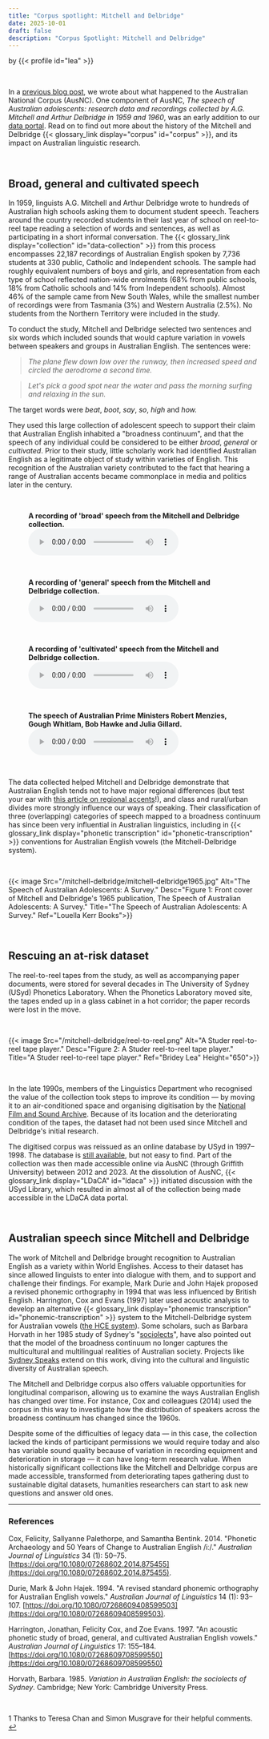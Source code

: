 ```yaml
---
title: "Corpus spotlight: Mitchell and Delbridge"
date: 2025-10-01
draft: false
description: "Corpus Spotlight: Mitchell and Delbridge"
---
```


by {{< profile id="lea" >}}

<br>

In a [previous blog post](https://www.ldaca.edu.au/news/posts/ausnc/), we wrote about what happened to the Australian National Corpus (AusNC). One component of AusNC, *The speech of Australian adolescents: research data and recordings collected by A.G. Mitchell and Arthur Delbridge in 1959 and 1960*, was an early addition to our [data portal](https://data.ldaca.edu.au/search). Read on to find out more about the history of the Mitchell and Delbridge {{< glossary_link display="corpus" id="corpus" >}}, and its impact on Australian linguistic research.

<br>

## Broad, general and cultivated speech

In 1959, linguists A.G. Mitchell and Arthur Delbridge wrote to hundreds of Australian high schools asking them to document student speech. Teachers around the country recorded students in their last year of school on reel-to-reel tape reading a selection of words and sentences, as well as participating in a short informal conversation. The {{< glossary_link display="collection" id="data-collection" >}} from this process encompasses 22,187 recordings of Australian English spoken by 7,736 students at 330 public, Catholic and Independent schools. The sample had roughly equivalent numbers of boys and girls, and representation from each type of school reflected nation-wide enrolments (68% from public schools, 18% from Catholic schools and 14% from Independent schools). Almost 46% of the sample came from New South Wales, while the smallest number of recordings were from Tasmania (3%) and Western Australia (2.5%). No students from the Northern Territory were included in the study.

To conduct the study, Mitchell and Delbridge selected two sentences and six words which included sounds that would capture variation in vowels between speakers and groups in Australian English. The sentences were:

> *The plane flew down low over the runway, then increased speed and circled the aerodrome a second time.*

> *Let's pick a good spot near the water and pass the morning surfing and relaxing in the sun.*

The target words were *beat*, *boot*, *say*, *so*, *high* and *how.*

They used this large collection of adolescent speech to support their claim that Australian English inhabited a "broadness continuum", and that the speech of any individual could be considered to be either *broad*, *general* or *cultivated*. Prior to their study, little scholarly work had identified Australian English as a legitimate object of study within varieties of English. This recognition of the Australian variety contributed to the fact that hearing a range of Australian accents became commonplace in media and politics later in the century.

<br>

<figure>
  <figcaption> <b>A recording of 'broad' speech from the Mitchell and Delbridge collection.</b> </figcaption>
  <audio controls src="/mitchell-delbridge/Broad.mp3"></audio>
</figure>

<br>

<figure>
  <figcaption> <b>A recording of 'general' speech from the Mitchell and Delbridge collection.</b> </figcaption>
  <audio controls src="/mitchell-delbridge/General.mp3"></audio>
</figure>

<br>

<figure>
  <figcaption> <b>A recording of 'cultivated' speech from the Mitchell and Delbridge collection.</b> </figcaption>
  <audio controls src="/mitchell-delbridge/Cultivated.mp3"></audio>
</figure>

<br>

<figure>
  <figcaption> <b>The speech of Australian Prime Ministers Robert Menzies, Gough Whitlam, Bob Hawke and Julia Gillard.</b> </figcaption>
  <audio controls src="/mitchell-delbridge/Slide5_PMs.wav"></audio>
</figure>

<br>

The data collected helped Mitchell and Delbridge demonstrate that Australian English tends not to have major regional differences (but test your ear with [this article on regional accents](https://theconversation.com/quiz-can-you-pick-a-victorian-from-a-queenslander-how-our-accents-change-from-state-to-state-250908)!), and class and rural/urban divides more strongly influence our ways of speaking. Their classification of three (overlapping) categories of speech mapped to a broadness continuum has since been very influential in Australian linguistics, including in {{< glossary_link display="phonetic transcription" id="phonetic-transcription" >}} conventions for Australian English vowels (the Mitchell-Delbridge system).

<br>

{{< image Src="/mitchell-delbridge/mitchell-delbridge1965.jpg" Alt="The Speech of Australian Adolescents: A Survey." Desc="Figure 1: Front cover of Mitchell and Delbridge's 1965 publication, The Speech of Australian Adolescents: A Survey." Title="The Speech of Australian Adolescents: A Survey." Ref="Louella Kerr Books">}}

<br>

## Rescuing an at-risk dataset

The reel-to-reel tapes from the study, as well as accompanying paper documents, were stored for several decades in The University of Sydney (USyd) Phonetics Laboratory. When the Phonetics Laboratory moved site, the tapes ended up in a glass cabinet in a hot corridor; the paper records were lost in the move.

<br>

{{< image Src="/mitchell-delbridge/reel-to-reel.png" Alt="A Studer reel-to-reel tape player." Desc="Figure 2: A Studer reel-to-reel tape player." Title="A Studer reel-to-reel tape player." Ref="Bridey Lea" Height="650">}}

<br>

In the late 1990s, members of the Linguistics Department who recognised the value of the collection took steps to improve its condition — by moving it to an air-conditioned space and organising digitisation by the [National Film and Sound Archive](https://www.nfsa.gov.au/). Because of its location and the deteriorating condition of the tapes, the dataset had not been used since Mitchell and Delbridge's initial research.

The digitised corpus was reissued as an online database by USyd in 1997–1998. The database is [still available](https://ses.library.usyd.edu.au/handle/2123/31585), but not easy to find. Part of the collection was then made accessible online via AusNC (through Griffith University) between 2012 and 2023. At the dissolution of AusNC, {{< glossary_link display="LDaCA" id="ldaca" >}} initiated discussion with the USyd Library, which resulted in almost all of the collection being made accessible in the LDaCA data portal.

<br>

## Australian speech since Mitchell and Delbridge

The work of Mitchell and Delbridge brought recognition to Australian English as a variety within World Englishes. Access to their dataset has since allowed linguists to enter into dialogue with them, and to support and challenge their findings. For example, Mark Durie and John Hajek proposed a revised phonemic orthography in 1994 that was less influenced by British English. Harrington, Cox and Evans (1997) later used acoustic analysis to develop an alternative {{< glossary_link display="phonemic transcription" id="phonemic-transcription" >}} system to the Mitchell-Delbridge system for Australian vowels ([the HCE system](https://www.mq.edu.au/faculty-of-medicine-health-and-human-sciences/departments-and-schools/department-of-linguistics/our-research/phonetics-and-phonology/speech/phonetics-and-phonology/transcription/phonemic-broad-transcription-of-australian-english#:~:text=For%20many%20years%20the%20system,to%20south%20eastern%20British%20English.)). Some scholars, such as Barbara Horvath in her 1985 study of Sydney's "[sociolects](https://en.wikipedia.org/wiki/Sociolect)", have also pointed out that the model of the broadness continuum no longer captures the multicultural and multilingual realities of Australian society. Projects like [Sydney Speaks](https://www.ldaca.edu.au/resources/general-resources/case-studies/sydney-speaks/) extend on this work, diving into the cultural and linguistic diversity of Australian speech.

The Mitchell and Delbridge corpus also offers valuable opportunities for longitudinal comparison, allowing us to examine the ways Australian English has changed over time. For instance, Cox and colleagues (2014) used the corpus in this way to investigate how the distribution of speakers across the broadness continuum has changed since the 1960s.

Despite some of the difficulties of legacy data — in this case, the collection lacked the kinds of participant permissions we would require today and also has variable sound quality because of variation in recording equipment and deterioration in storage — it can have long-term research value. When historically significant collections like the Mitchell and Delbridge corpus are made accessible, transformed from deteriorating tapes gathering dust to sustainable digital datasets, humanities researchers can start to ask new questions and answer old ones.

---

### References

Cox, Felicity, Sallyanne Palethorpe, and Samantha Bentink. 2014. "Phonetic Archaeology and 50 Years of Change to Australian English /iː/." *Australian Journal of Linguistics* 34 (1): 50–75. [https://doi.org/10.1080/07268602.2014.875455](https://doi.org/10.1080/07268602.2014.875455).

Durie, Mark & John Hajek. 1994. "A revised standard phonemic orthography for Australian English vowels." *Australian Journal of Linguistics* 14 (1): 93–107. [https://doi.org/10.1080/07268609408599503](https://doi.org/10.1080/07268609408599503).

Harrington, Jonathan, Felicity Cox, and Zoe Evans. 1997. "An acoustic phonetic study of broad, general, and cultivated Australian English vowels." *Australian Journal of Linguistics* 17: 155–184. [https://doi.org/10.1080/07268609708599550](https://doi.org/10.1080/07268609708599550)

Horvath, Barbara. 1985. *Variation in Australian English: the sociolects of Sydney*. Cambridge; New York: Cambridge University Press.

<br>

<a name="fn-1">1</a> Thanks to Teresa Chan and Simon Musgrave for their helpful comments. [↩](#back-1)

<br>


